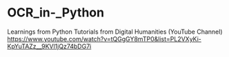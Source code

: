 # OCR_in-_Python
Learnings from Python Tutorials from Digital Humanities (YouTube Channel)
https://www.youtube.com/watch?v=tQGgGY8mTP0&list=PL2VXyKi-KpYuTAZz__9KVl1jQz74bDG7i
